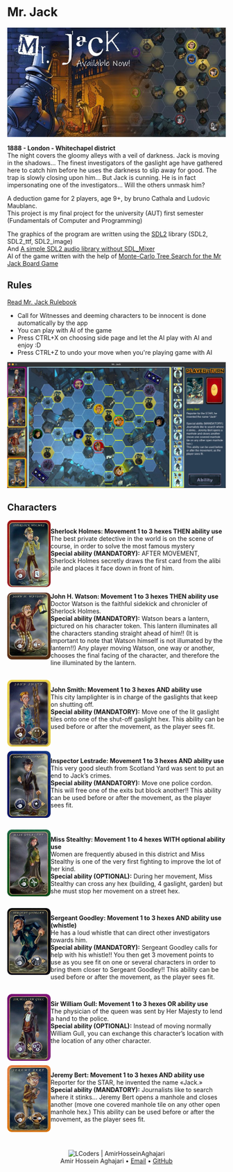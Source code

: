 # Mr. Jack

![](./images/header.jpeg)

**1888 - London - Whitechapel district** <br>
The night covers the gloomy alleys with a veil of darkness.
Jack is moving in the shadows... The finest investigators of the gaslight age have gathered here to catch him before he uses the darkness to slip away for good. The trap is slowly closing upon him...
But Jack is cunning. He is in fact impersonating one of the investigators... Will the others unmask him?

A deduction game for 2 players, age 9+, by bruno Cathala and Ludovic Maublanc.<br>
This project is my final project for the university (AUT) first semester (Fundamentals of Computer and Programming)

The graphics of the program are written using the [SDL2](https://www.libsdl.org/) library (SDL2, SDL2_ttf, SDL2_image)<br>
And [A simple SDL2 audio library without SDL_Mixer](https://github.com/jakebesworth/Simple-SDL2-Audio)<br>
AI of the game written with the help of [Monte-Carlo Tree Search for the Mr Jack Board Game](https://www.researchgate.net/publication/276779017_Monte-Carlo_Tree_Search_for_the_Mr_Jack_Board_Game)

## Rules
[Read Mr. Jack Rulebook](https://cdn.1j1ju.com/medias/42/36/31-mr-jack-rulebook.pdf)


- Call for Witnesses and deeming characters to be innocent is done automatically by the app
- You can play with AI of the game
- Press CTRL+X on choosing side page and let the AI play with AI and enjoy :D
- Press CTRL+Z to undo your move when you're playing game with AI

![](./images/game.jpg)

## Characters

<img width="100" alt="Mr.Jack" src="./Mr.Jack/assets_cards/c5.png" align="left">

<br>**Sherlock Holmes: Movement 1 to 3 hexes THEN ability use** <br>
The best private detective in the world is on the scene of course, in order to solve the most famous mystery<br>
**Special ability (MANDATORY):** AFTER MOVEMENT, Sherlock Holmes secretly draws the first card from the alibi pile and places it face down in front of him.

<br><br>
<img width="100" alt="Mr.Jack" src="./Mr.Jack/assets_cards/c4.png" align="left">
**John H. Watson: Movement 1 to 3 hexes THEN ability use** <br>
Doctor Watson is the faithful sidekick and chronicler of Sherlock Holmes.<br>
**Special ability (MANDATORY):** Watson bears a lantern, pictured on his character token.
This lantern illuminates all the characters standing straight ahead of him!! (It is important to note that Watson himself is not illumated by the lantern!!)
Any player moving Watson, one way or another, chooses the final facing of the character, and therefore the line illuminated by the lantern.

<br>
<img width="100" alt="Mr.Jack" src="./Mr.Jack/assets_cards/c6.png" align="left">

**John Smith: Movement 1 to 3 hexes AND ability use** <br>
This city lamplighter is in charge of the gaslights that keep on shutting off.<br>
**Special ability (MANDATORY):** Move one of the lit gaslight tiles onto one of the shut-off gaslight hex. This ability can be used before or after the movement, as the player sees fit.

<br><br>
<img width="100" alt="Mr.Jack" src="./Mr.Jack/assets_cards/c1.png" align="left">

**Inspector Lestrade: Movement 1 to 3 hexes AND ability use** <br>
This very good sleuth from Scotland Yard was sent to put an end to Jack’s crimes.<br>
**Special ability (MANDATORY):** Move one police cordon. This will free one of the exits but block another!! This ability can be used before or after the movement, as the player sees fit.

<br><br>
<img width="100" alt="Mr.Jack" src="./Mr.Jack/assets_cards/c2.png" align="left">

**Miss Stealthy: Movement 1 to 4 hexes WITH optional ability use** <br>
Women are frequently abused in this district and Miss Stealthy is one of the very first fighting to improve the lot of her kind.<br>
**Special ability (OPTIONAL):** During her movement, Miss Stealthy can cross any hex (building, 4 gaslight, garden) but she must stop her movement on a street hex.

<br>
<img width="100" alt="Mr.Jack" src="./Mr.Jack/assets_cards/c7.png" align="left">

**Sergeant Goodley: Movement 1 to 3 hexes AND ability use (whistle)** <br>
He has a loud whistle that can direct other investigators towards him.<br>
**Special ability (MANDATORY):** Sergeant Goodley calls for help with his whistle!! You then get 3 movement points to use as you see fit on one or several characters in order to bring them closer to Sergeant Goodley!! This ability can be used before or after the movement, as the player sees fit.

<br>
<img width="100" alt="Mr.Jack" src="./Mr.Jack/assets_cards/c8.png" align="left">

**Sir William Gull: Movement 1 to 3 hexes OR ability use** <br>
The physician of the queen was sent by Her Majesty to lend a hand to the police.<br>
**Special ability (OPTIONAL):** Instead of moving normally William Gull, you can exchange this character’s location with the location of any other character.

<br><br>
<img width="100" alt="Mr.Jack" src="./Mr.Jack/assets_cards/c3.png" align="left">

**Jeremy Bert: Movement 1 to 3 hexes AND ability use** <br>
Reporter for the STAR, he invented the name «Jack.»<br>
**Special ability (MANDATORY):** Journalists like to search where it stinks... Jeremy Bert opens a manhole and closes another (move one covered manhole tile on any other open manhole hex.) This ability can be used before or after the movement, as the player sees fit.

<br><br>
<div align="center">
  <img width="64" alt="LCoders | AmirHosseinAghajari" src="https://user-images.githubusercontent.com/30867537/90538314-a0a79200-e193-11ea-8d90-0a3576e28a18.png">
  <br><a>Amir Hossein Aghajari</a> • <a href="mailto:amirhossein.aghajari.82@gmail.com">Email</a> • <a href="https://github.com/Aghajari">GitHub</a>
</div>
